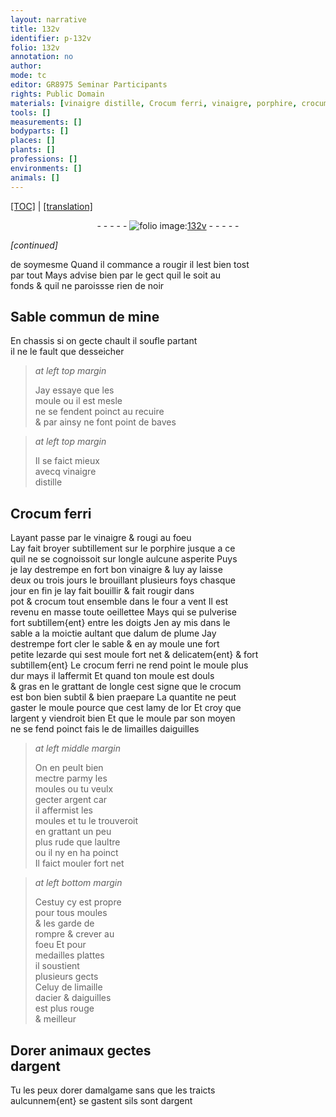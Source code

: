 ```yaml
---
layout: narrative
title: 132v
identifier: p-132v
folio: 132v
annotation: no
author:
mode: tc
editor: GR8975 Seminar Participants
rights: Public Domain
materials: [vinaigre distille, Crocum ferri, vinaigre, porphire, crocum, alum de plume, crocum ferri, or, argent, limailles daiguilles, limaille dacier & daiguilles, amalgame]
tools: []
measurements: []
bodyparts: []
places: []
plants: []
professions: []
environments: []
animals: []
---
```


<p><a href="{{ site.baseurl }}/diplomatic/" target="_blank">[TOC]</a> | <a href="{{ site.baseurl }}/texts/p-132v_tl/ target="_blank"">[translation]</a></p><div class="folio" align="center">- - - - - <a href="http://gallica.bnf.fr/ark:/12148/btv1b10500001g/f270.item.r=" target="_blank"><img src="https://cu-mkp.github.io/2017-workshop-edition/assets/photo-icon.png" alt="folio image: " style="display:inline-block; margin-bottom:-3px;"/>132v</a> - - - - - </div>  
 
*[continued]*
  
de soymesme Quand il commance a rougir il lest bien tost<br/> par tout Mays advise bien par le gect quil le soit au<br/> fonds & quil ne paroissse rien de noir
 
 
  

## Sable commun de mine

 
En chassis si on gecte chault il soufle partant<br/> il ne le fault que desseicher
 
> *at left top margin*
> 
> 
>   Jay essaye que les<br/> moule ou il est mesle<br/> ne se fendent poinct au recuire<br/> & par ainsy ne font point de baves
 
> *at left top margin*
> 
> 
>   Il se faict mieux<br/> avecq <span class="m">vinaigre<br/> distille</span>
 
 
  

## <span class="m">Crocum ferri</span>

 
Layant passe par le <span class="m">vinaigre</span> & rougi au foeu<br/> Lay fait broyer subtillement sur le <span class="m">porphire</span> jusque a ce<br/> quil ne se cognoissoit sur longle aulcune asperite Puys<br/> je lay destrempe en fort bon <span class="m">vinaigre</span> & luy ay laisse<br/> deux ou trois jours le brouillant plusieurs foys chasque <br/> jour en fin je lay fait bouillir & fait rougir dans<br/> pot & <span class="m">crocum</span> tout ensemble dans le four a vent Il est<br/> revenu en masse toute oeillettee Mays qui se pulverise<br/> fort subtillem{ent} entre les doigts Jen ay mis dans le<br/> sable <span class="del">a</span> la moictie aultant que d<span class="m">alum de plume</span> Jay<br/> destrempe fort cler le sable & en ay moule une fort<br/> petite lezarde qui sest moule fort net & delicatem{ent} & fort<br/> subtillem{ent} Le <span class="m">crocum ferri</span> ne rend point le moule plus<br/> dur mays il laffermit Et quand ton moule est douls<br/> & gras en le grattant de longle cest signe que le <span class="m">crocum</span><br/> est bon bien subtil & bien praepare La quantite ne peut<br/> gaster le moule pource que cest lamy de l<span class="m">or</span> Et croy que<br/> l<span class="m">argent</span> y viendroit bien Et que le moule par son moyen<br/> ne se fend poinct <span class="add">fais le de <span class="m">limailles daiguilles</span></span>
 
> *at left middle margin*
> 
> 
>   On en peult bien<br/> mectre parmy les<br/> moules ou tu veulx<br/> gecter <span class="m">argent</span> car<br/> il affermist les<br/> moules et tu le trouveroit<br/> en grattant un peu<br/> plus rude que laultre<br/> ou il ny en ha poinct<br/> Il faict mouler fort net
 
> *at left bottom margin*
> 
> 
>   Cestuy cy est propre<br/> pour tous moules<br/> & les garde de<br/> rompre & crever au<br/> foeu Et pour<br/> medailles plattes<br/> il soustient<br/> plusieurs gects<br/> Celuy de <span class="m">limaille<br/> dacier & daiguilles</span><br/> est plus rouge<br/> & meilleur
 
 
  

## Dorer animaux gectes<br/> d<span class="m">argent</span>

 
Tu les peux dorer d<span class="m">amalgame</span> sans que les traicts<br/> aulcunnem{ent} se gastent sils sont d<span class="m">argent</span>
 
